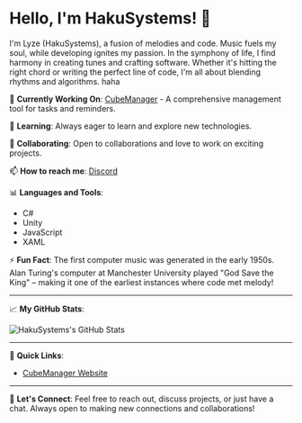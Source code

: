 # Hello, I'm HakuSystems! 👋

I'm Lyze (HakuSystems), a fusion of melodies and code. Music fuels my soul, while developing ignites my passion. In the symphony of life, I find harmony in creating tunes and crafting software. Whether it's hitting the right chord or writing the perfect line of code, I'm all about blending rhythms and algorithms. haha

🔭 **Currently Working On**: [CubeManager](https://github.com/HakuSystems/CubeManager) - A comprehensive management tool for tasks and reminders.

🌱 **Learning**: Always eager to learn and explore new technologies.

🤝 **Collaborating**: Open to collaborations and love to work on exciting projects.

📫 **How to reach me**: [Discord](https://discordapp.com/users/657301605195972628)

📊 **Languages and Tools**: 
- C#
- Unity
- JavaScript
- XAML

⚡ **Fun Fact**: The first computer music was generated in the early 1950s. Alan Turing's computer at Manchester University played "God Save the King" – making it one of the earliest instances where code met melody!

---

📈 **My GitHub Stats**:

![HakuSystems's GitHub Stats](https://github-readme-stats.vercel.app/api?username=HakuSystems&show_icons=true&theme=radical)

---

🔗 **Quick Links**:
- [CubeManager Website](https://cubemanager.org/)

---

💬 **Let's Connect**:
Feel free to reach out, discuss projects, or just have a chat. Always open to making new connections and collaborations!

